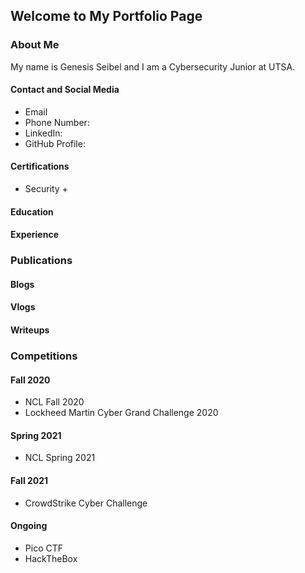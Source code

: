 ## Welcome to My Portfolio Page

### About Me
 My name is Genesis Seibel and I am a Cybersecurity Junior at UTSA. 
#### Contact and Social Media
 - Email
 - Phone Number:
 - LinkedIn:
 - GitHub Profile: 
#### Certifications
 - Security +
#### Education
#### Experience
 
### Publications
#### Blogs
#### Vlogs
#### Writeups
 
### Competitions
#### Fall 2020
 - NCL Fall 2020
 - Lockheed Martin Cyber Grand Challenge 2020
#### Spring 2021
 - NCL Spring 2021
#### Fall 2021
 - CrowdStrike Cyber Challenge
#### Ongoing
 - Pico CTF
 - HackTheBox
 
